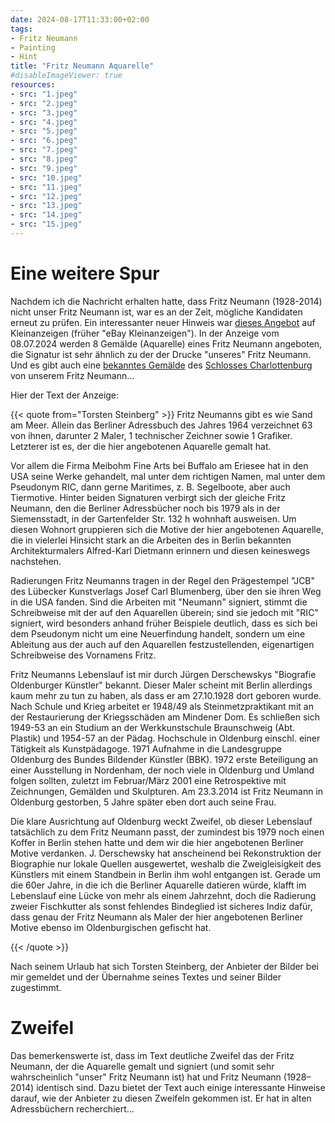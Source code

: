 ```yaml
---
date: 2024-08-17T11:33:00+02:00
tags:
- Fritz Neumann
- Painting
- Hint
title: "Fritz Neumann Aquarelle"
#disableImageViewer: true
resources:
- src: "1.jpeg"
- src: "2.jpeg"
- src: "3.jpeg"
- src: "4.jpeg"
- src: "5.jpeg"
- src: "6.jpeg"
- src: "7.jpeg"
- src: "8.jpeg"
- src: "9.jpeg"
- src: "10.jpeg"
- src: "11.jpeg"
- src: "12.jpeg"
- src: "13.jpeg"
- src: "14.jpeg"
- src: "15.jpeg"
---
```


# Eine weitere Spur

Nachdem ich die Nachricht erhalten hatte, dass Fritz Neumann (1928-2014) nicht unser Fritz Neumann ist, war es an der Zeit, mögliche Kandidaten erneut zu prüfen. Ein interessanter neuer Hinweis war [dieses Angebot](https://www.kleinanzeigen.de/s-anzeige/8-gemaelde-aquarelle-fritz-neumann-1928-2014-berlin/2807167569-240-1236) auf Kleinanzeigen (früher "eBay Kleinanzeigen"). In der Anzeige vom 08.07.2024 werden 8 Gemälde (Aquarelle) eines Fritz Neumann angeboten, die Signatur ist sehr ähnlich zu der der Drucke "unseres" Fritz Neumann. Und es gibt auch eine [bekanntes Gemälde](/de/post/fritz-neumann-charlottenburg) des [Schlosses Charlottenburg](https://en.wikipedia.org/wiki/Schloss_Charlottenburg) von unserem Fritz Neumann...

Hier der Text der Anzeige:

{{< quote from="Torsten Steinberg" >}}
Fritz Neumanns gibt es wie Sand am Meer. Allein das Berliner Adressbuch des Jahres 1964 verzeichnet 63 von ihnen, darunter 2 Maler, 1 technischer Zeichner sowie 1 Grafiker. Letzterer ist es, der die hier angebotenen Aquarelle gemalt hat.

Vor allem die Firma Meibohm Fine Arts bei Buffalo am Eriesee hat in den USA seine Werke gehandelt, mal unter dem richtigen Namen, mal unter dem Pseudonym RIC, dann gerne Maritimes, z. B. Segelboote, aber auch Tiermotive. Hinter beiden Signaturen verbirgt sich der gleiche Fritz Neumann, den die Berliner Adressbücher noch bis 1979 als in der Siemensstadt, in der Gartenfelder Str. 132 h wohnhaft ausweisen. Um diesen Wohnort gruppieren sich die Motive der hier angebotenen Aquarelle, die in vielerlei Hinsicht stark an die Arbeiten des in Berlin bekannten Architekturmalers Alfred-Karl Dietmann erinnern und diesen keineswegs nachstehen.

Radierungen Fritz Neumanns tragen in der Regel den Prägestempel "JCB" des Lübecker Kunstverlags Josef Carl Blumenberg, über den sie ihren Weg in die USA fanden. Sind die Arbeiten mit "Neumann" signiert, stimmt die Schreibweise mit der auf den Aquarellen überein; sind sie jedoch mit "RIC" signiert, wird besonders anhand früher Beispiele deutlich, dass es sich bei dem Pseudonym nicht um eine Neuerfindung handelt, sondern um eine Ableitung aus der auch auf den Aquarellen festzustellenden, eigenartigen Schreibweise des Vornamens Fritz.

Fritz Neumanns Lebenslauf ist mir durch Jürgen Derschewskys "Biografie Oldenburger Künstler" bekannt. Dieser Maler scheint mit Berlin allerdings kaum mehr zu tun zu haben, als dass er am 27.10.1928 dort geboren wurde. Nach Schule und Krieg arbeitet er 1948/49 als Steinmetzpraktikant mit an der Restaurierung der Kriegsschäden am Mindener Dom. Es schließen sich 1949-53 an ein Studium an der Werkkunstschule Braunschweig (Abt. Plastik) und 1954-57 an der Pädag. Hochschule in Oldenburg einschl. einer Tätigkeit als Kunstpädagoge. 1971 Aufnahme in die Landesgruppe Oldenburg des Bundes Bildender Künstler (BBK). 1972 erste Beteiligung an einer Ausstellung in Nordenham, der noch viele in Oldenburg und Umland folgen sollten, zuletzt im Februar/März 2001 eine Retrospektive mit Zeichnungen, Gemälden und Skulpturen. Am 23.3.2014 ist Fritz Neumann in Oldenburg gestorben, 5 Jahre später eben dort auch seine Frau.

Die klare Ausrichtung auf Oldenburg weckt Zweifel, ob dieser Lebenslauf tatsächlich zu dem Fritz Neumann passt, der zumindest bis 1979 noch einen Koffer in Berlin stehen hatte und dem wir die hier angebotenen Berliner Motive verdanken. J. Derschewsky hat anscheinend bei Rekonstruktion der Biographie nur lokale Quellen ausgewertet, weshalb die Zweigleisigkeit des Künstlers mit einem Standbein in Berlin ihm wohl entgangen ist. Gerade um die 60er Jahre, in die ich die Berliner Aquarelle datieren würde, klafft im Lebenslauf eine Lücke von mehr als einem Jahrzehnt, doch die Radierung zweier Fischkutter als sonst fehlendes Bindeglied ist sicheres Indiz dafür, dass genau der Fritz Neumann als Maler der hier angebotenen Berliner Motive ebenso im Oldenburgischen gefischt hat.

{{< /quote >}}

Nach seinem Urlaub hat sich Torsten Steinberg, der Anbieter der Bilder bei mir gemeldet und der Übernahme seines Textes und seiner Bilder zugestimmt.

# Zweifel
Das bemerkenswerte ist, dass im Text deutliche Zweifel das der Fritz Neumann, der die Aquarelle gemalt und signiert (und somit sehr wahrscheinlich "unser" Fritz Neumann ist) hat und Fritz Neumann (1928–2014) identisch sind. Dazu bietet der Text auch einige interessante Hinweise darauf, wie der Anbieter zu diesen Zweifeln gekommen ist.
Er hat in alten Adressbüchern recherchiert...
